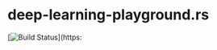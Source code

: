 # deep-learning-playground.rs

[![Build Status](https://travis-ci.org/falgon/deep-learning-playground.rs.svg?branch=master)](https: